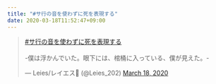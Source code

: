 ```yaml
---
title: "#サ行の音を使わずに死を表現する"
date: 2020-03-18T11:52:47+09:00
---
```


<blockquote class="twitter-tweet" data-lang="en"><p lang="ja" dir="ltr"><a href="https://twitter.com/hashtag/%E3%82%B5%E8%A1%8C%E3%81%AE%E9%9F%B3%E3%82%92%E4%BD%BF%E3%82%8F%E3%81%9A%E3%81%AB%E6%AD%BB%E3%82%92%E8%A1%A8%E7%8F%BE%E3%81%99%E3%82%8B?src=hash&amp;ref_src=twsrc%5Etfw">#サ行の音を使わずに死を表現する</a><br><br>-僕は浮かんでいた。眼下には、棺桶に入っている、僕が見えた。-</p>&mdash; Leies/レイエス🎺 (@Leies_202) <a href="https://twitter.com/Leies_202/status/1240107536247705600?ref_src=twsrc%5Etfw">March 18, 2020</a></blockquote>
<script async src="https://platform.twitter.com/widgets.js" charset="utf-8"></script>
